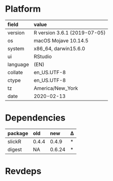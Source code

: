 # Platform

|field    |value                        |
|:--------|:----------------------------|
|version  |R version 3.6.1 (2019-07-05) |
|os       |macOS Mojave 10.14.5         |
|system   |x86_64, darwin15.6.0         |
|ui       |RStudio                      |
|language |(EN)                         |
|collate  |en_US.UTF-8                  |
|ctype    |en_US.UTF-8                  |
|tz       |America/New_York             |
|date     |2020-02-13                   |

# Dependencies

|package |old   |new    |Δ  |
|:-------|:-----|:------|:--|
|slickR  |0.4.4 |0.4.9  |*  |
|digest  |NA    |0.6.24 |*  |

# Revdeps

